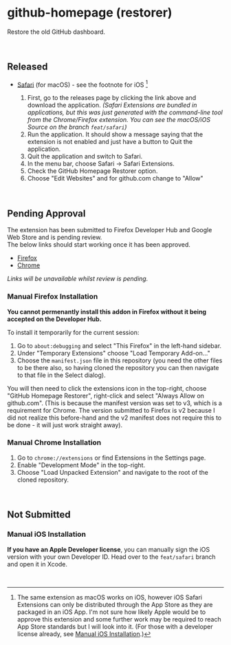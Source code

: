 # github-homepage (restorer)

Restore the old GitHub dashboard.

<br>

## Released

- [Safari](https://github.com/SamJakob/github-homepage/releases/tag/v1.0) (for macOS) - see the footnote for iOS [^1]

  1. First, go to the releases page by clicking the link above and download the application.
     _(Safari Extensions are bundled in applications, but this was just generated with the command-line tool from the Chrome/Firefox extension. You can see the macOS/iOS Source on the branch `feat/safari`)_
  2. Run the application. It should show a message saying that the extension is not enabled and just have a button to Quit the application.
  3. Quit the application and switch to Safari.
  4. In the menu bar, choose Safari -> Safari Extensions.
  5. Check the GitHub Homepage Restorer option.
  6. Choose "Edit Websites" and for github.com change to "Allow"

<br>

## Pending Approval

The extension has been submitted to Firefox Developer Hub and Google Web Store and is pending review.  
The below links should start working once it has been approved.

- [Firefox](https://addons.mozilla.org/en-US/firefox/addon/github-homepage-restorer/)
- [Chrome](https://chrome.google.com/webstore/detail/cfdlcjikdibojiddgiijfeiaoohbklec/)

_Links will be unavailable whilst review is pending._

### Manual Firefox Installation

**You cannot permenantly install this addon in Firefox without it being accepted on the Developer Hub.**

To install it temporarily for the current session:

1. Go to `about:debugging` and select "This Firefox" in the left-hand sidebar.
2. Under "Temporary Extensions" choose "Load Temporary Add-on..."
3. Choose the `manifest.json` file in this repository (you need the other files to be there also, so having cloned the repository you can then navigate to that file in the Select dialog).

You will then need to click the extensions icon in the top-right, choose "GitHub Homepage Restorer", right-click and select "Always Allow on github.com".
(This is because the manifest version was set to v3, which is a requirement for Chrome. The version submitted to Firefox is v2 because I did not realize this before-hand and the
v2 manifest does not require this to be done - it will just work straight away).

### Manual Chrome Installation

1. Go to `chrome://extensions` or find Extensions in the Settings page.
2. Enable "Development Mode" in the top-right.
3. Choose "Load Unpacked Extension" and navigate to the root of the cloned repository.

<br>

## Not Submitted

### Manual iOS Installation

**If you have an Apple Developer license**, you can manually sign the iOS version with your own Developer ID.
Head over to the `feat/safari` branch and open it in Xcode.

<br>

[^1]: The same extension as macOS works on iOS, however iOS Safari Extensions can only be distributed through the App Store as they are packaged in an iOS App. I'm not sure how likely Apple would be to approve this extension and some further work may be required to reach App Store standards but I will look into it. (For those with a developer license already, see [Manual iOS Installation](#manual-ios-installation).)
